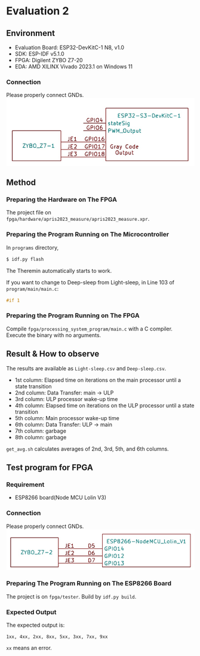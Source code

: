 # Evaluation 2

## Environment
* Evaluation Board: ESP32-DevKitC-1 N8, v1.0
* SDK: ESP-IDF v5.1.0
* FPGA: Digilent ZYBO Z7-20
* EDA: AMD XILINX Vivado 2023.1 on Windows 11

### Connection
Please properly connect GNDs.
![Connection](connection_main.jpg)

## Method

### Preparing the Hardware on The FPGA
The project file on `fpga/hardware/apris2023_measure/apris2023_measure.xpr`.

### Preparing the Program Running on The Microcontroller
In `programs` directory,
```sh
$ idf.py flash
```
The Theremin automatically starts to work.

If you want to change to Deep-sleep from Light-sleep, in Line 103 of `program/main/main.c`:
```c
#if 1
```

### Preparing the Program Running on The FPGA
Compile `fpga/processing_system_program/main.c` with a C compiler.  
Execute the binary with no arguments.

## Result & How to observe

The results are available as `Light-sleep.csv` and `Deep-sleep.csv`.

* 1st column: Elapsed time on iterations on the main processor until a state transition
* 2nd column: Data Transfer: main -> ULP
* 3rd column: ULP processor wake-up time
* 4th column: Elapsed time on iterations on the ULP processor until a state transition
* 5th column: Main processor wake-up time
* 6th column: Data Transfer: ULP -> main
* 7th column: garbage
* 8th column: garbage

`get_avg.sh` calculates averages of 2nd, 3rd, 5th, and 6th columns.

## Test program for FPGA
### Requirement
* ESP8266 board(Node MCU Lolin V3)

### Connection
Please properly connect GNDs.
![Connection](connection_test.jpg)


### Preparing The Program Running on The ESP8266 Board
The project is on `fpga/tester`. Build by `idf.py build`.

### Expected Output
The expected output is:
```
1xx, 4xx, 2xx, 8xx, 5xx, 3xx, 7xx, 9xx
```

`xx` means an error.
